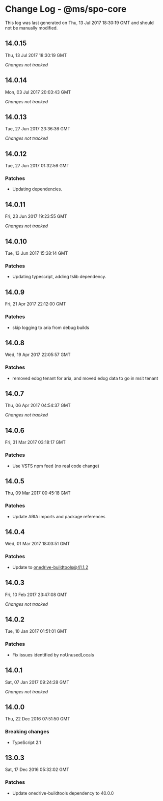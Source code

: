 # Change Log - @ms/spo-core

This log was last generated on Thu, 13 Jul 2017 18:30:19 GMT and should not be manually modified.

## 14.0.15
Thu, 13 Jul 2017 18:30:19 GMT

*Changes not tracked*

## 14.0.14
Mon, 03 Jul 2017 20:03:43 GMT

*Changes not tracked*

## 14.0.13
Tue, 27 Jun 2017 23:36:36 GMT

*Changes not tracked*

## 14.0.12
Tue, 27 Jun 2017 01:32:56 GMT

### Patches

- Updating dependencies.

## 14.0.11
Fri, 23 Jun 2017 19:23:55 GMT

*Changes not tracked*

## 14.0.10
Tue, 13 Jun 2017 15:38:14 GMT

### Patches

- Updating typescript, adding tslib dependency.

## 14.0.9
Fri, 21 Apr 2017 22:12:00 GMT

### Patches

- skip logging to aria from debug builds

## 14.0.8
Wed, 19 Apr 2017 22:05:57 GMT

### Patches

- removed edog tenant for aria, and moved edog data to go in msit tenant

## 14.0.7
Thu, 06 Apr 2017 04:54:37 GMT

*Changes not tracked*

## 14.0.6
Fri, 31 Mar 2017 03:18:17 GMT

### Patches

- Use VSTS npm feed (no real code change)

## 14.0.5
Thu, 09 Mar 2017 00:45:18 GMT

### Patches

- Update ARIA imports and package references

## 14.0.4
Wed, 01 Mar 2017 18:03:51 GMT

### Patches

- Update to onedrive-buildtools@41.1.2

## 14.0.3
Fri, 10 Feb 2017 23:47:08 GMT

*Changes not tracked*

## 14.0.2
Tue, 10 Jan 2017 01:51:01 GMT

### Patches

- Fix issues identified by noUnusedLocals

## 14.0.1
Sat, 07 Jan 2017 09:24:28 GMT

*Changes not tracked*

## 14.0.0
Thu, 22 Dec 2016 07:51:50 GMT

### Breaking changes

- TypeScript 2.1

## 13.0.3
Sat, 17 Dec 2016 05:32:02 GMT

### Patches

- Update onedrive-buildtools dependency to 40.0.0

